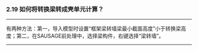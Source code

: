﻿### 2.19  如何将转换梁转成壳单元计算？---
有两种方法：第一，导入模型时设置“框架梁转墙梁最小截面高度”小于转换梁高度；第二，在SAUSAGE前处理中，选择梁构件，右键选择“梁转墙”。---

